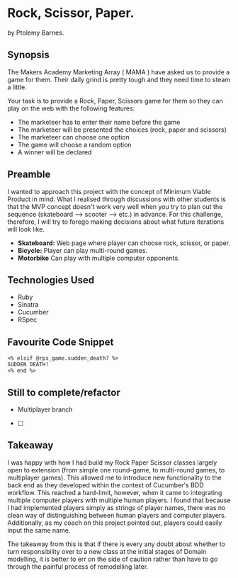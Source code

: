 Rock, Scissor, Paper.
=======================
by Ptolemy Barnes. 

## Synopsis
The Makers Academy Marketing Array ( MAMA ) have asked us to provide a game for them. Their daily grind is pretty tough and they need time to steam a little.

Your task is to provide a Rock, Paper, Scissors game for them so they can play on the web with the following features:

- The marketeer has to enter their name before the game
- The marketeer will be presented the choices (rock, paper and scissors)
- The marketeer can choose one option
- The game will choose a random option
- A winner will be declared

## Preamble
I wanted to approach this project with the concept of Minimum Viable Product in mind. What I realised through discussions with other students is that the MVP concept doesn't work very well when you try to plan out the sequence (skateboard --> scooter --> etc.) in advance. For this challenge, therefore, I will try to forego making decisions about what future iterations will look like.

- **Skateboard:** Web page where player can choose rock, scissor, or paper.
- **Bicycle:** Player can play multi-round games.
- **Motorbike** Can play with multiple computer opponents.

## Technologies Used

- Ruby
- Sinatra
- Cucumber
- RSpec

## Favourite Code Snippet

~~~
<% elsif @rps_game.sudden_death? %>
SUDDEN DEATH!
<% end %>
~~~


## Still to complete/refactor

- Multiplayer branch
- [ ]

## Takeaway

I was happy with how I had build my Rock Paper Scissor classes largely open to extension (from simple one round-game, to multi-round games, to multiplayer games). This allowed me to introduce new functionality to the back end as they developed within the context of Cucumber's BDD workflow. This reached a hard-limit, however, when it came to integrating multiple computer players with multiple human players. I found that because I had implemented players simply as strings of player names, there was no clean way of distinguishing between human players and computer players. Additionally, as my coach on this project pointed out, players could easily input the same name.

The takeaway from this is that if there is every any doubt about whether to turn responsibility over to a new class at the initial stages of Domain modelling, it is better to err on the side of caution rather than have to go through the painful process of remodelling later.








